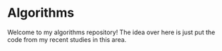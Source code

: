 # Algorithms

Welcome to my algorithms repository! The idea over here is just put the code from my recent studies in this area.
